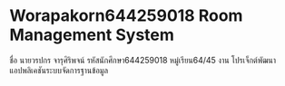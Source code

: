 # Worapakorn644259018 Room Management System
ชื่อ นายวรปกร จารุศิริพจน์ รหัสนักศึกษา644259018 หมู่เรียน64/45
งาน โปรเจ็กต์พัฒนาแอปพลิเคชันระบบจัดการฐานข้อมูล